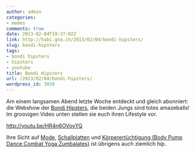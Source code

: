 ```yaml
---
author: admin
categories:
- memes
comments: true
date: 2013-02-04T19:37:02Z
link: http://habi.gna.ch/2013/02/04/bondi-hipsters/
slug: bondi-hipsters
tags:
- bondi hipsters
- hipsters
- youtube
title: Bondi Hipsters
url: /2013/02/04/bondi-hipsters/
wordpress_id: 3029
---
```


Am einem langsamen Abend letzte Woche entdeckt und gleich abonniert: die Webshow der [Bondi Hipsters](https://www.youtube.com/channel/SW9t79yWkonAo), die beiden Jungs sind totes amazeballs!
Im groovigen Video unten stellen sie euch ihren Lifestyle vor.

http://youtu.be/HR4n6OVoyYQ

Ihre Sicht auf [Mode](https://www.youtube.com/watch?v=of9cwFiX8Ps), [Schallplatten](https://www.youtube.com/watch?v=hzdWae6nMto) und [Körperertüchtigung (Body Pump Dance Combat Yoga Zumbalates)](https://www.youtube.com/watch?v=hpEvNt6GHm0) ist übrigens auch ziemlich hip.
